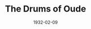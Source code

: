 ---
title: The Drums of Oude
date: 1932-02-09
closing_date: 
layout: productions
featured_image: 
image_caption:
image_credit:
playbill:
category:
Theatre: Theatre Jacksonville
cast:
  Mrs. Ann Clayton: Birsa Shepard
  Seargeant McDougal: C. Norman Harvey
  Capt. Hector McGregor: E.S. Beauchamp-Nobbs
  Abdul: Eugene LeaMond
  Ghazakl: Jack Richards
  Lieut. Alan Hartlay: John Salzer
  Sentry Stewart: Paul Speh
  Native Servant: Walter Reese
  Native Servant: William Cesery
crew:
  Director: Margaret Pumpelly
  Staging: 
    - Dick Grether
    - Roy Richardson
    - Winston Fowler
understudies:
orchestra:

external_links:
---